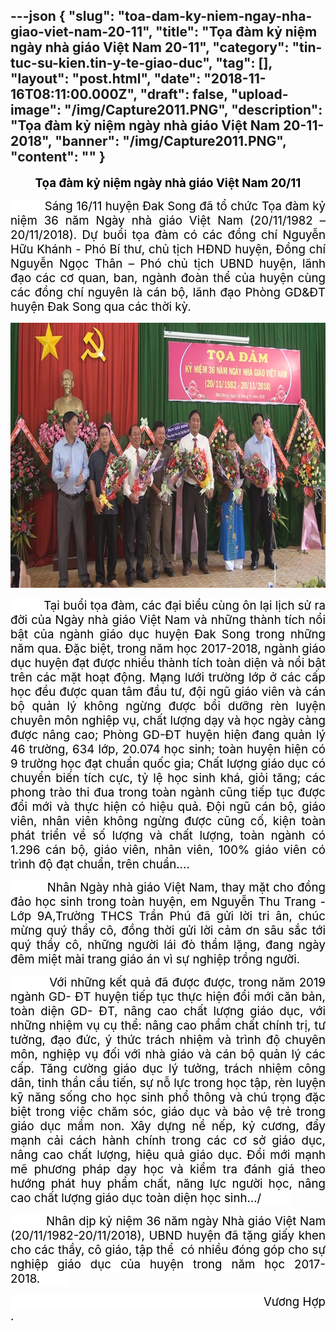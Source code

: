 ---json
{
    "slug": "toa-dam-ky-niem-ngay-nha-giao-viet-nam-20-11",
    "title": "Tọa đàm kỷ niệm ngày nhà giáo Việt Nam 20-11",
    "category": "tin-tuc-su-kien.tin-y-te-giao-duc",
    "tag": [],
    "layout": "post.html",
    "date": "2018-11-16T08:11:00.000Z",
    "draft": false,
    "upload-image": "/img/Capture2011.PNG",
    "description": "Tọa đàm kỷ niệm ngày nhà giáo Việt Nam 20-11- 2018",
    "banner": "/img/Capture2011.PNG",
    "__content__": ""
}
---
<p style="text-align:center"><strong><span style="font-size:14.0pt"><span style="background-color:white"><span style="color:black">Tọa đ&agrave;m kỷ niệm ng&agrave;y nh&agrave; gi&aacute;o Việt Nam 20/11</span></span></span></strong></p>

<p style="text-align:justify"><span style="font-size:14.0pt"><span style="background-color:white"><span style="color:black">&nbsp;&nbsp;&nbsp;&nbsp;&nbsp;&nbsp;&nbsp;&nbsp;&nbsp; S&aacute;ng 16/11 huyện Đak Song đ&atilde; tổ chức Tọa đ&agrave;m kỷ niệm 36 năm Ng&agrave;y nh&agrave; gi&aacute;o Việt Nam (20/11/1982 &ndash; 20/11/2018). Dự buổi tọa đ&agrave;m c&oacute; c&aacute;c đồng ch&iacute; Nguyễn Hữu Kh&aacute;nh - Ph&oacute; B&iacute; thư, chủ tịch HĐND huyện, Đồng ch&iacute; Nguyễn Ngọc Th&acirc;n &ndash; Ph&oacute; chủ tịch UBND huyện, l&atilde;nh đạo c&aacute;c cơ quan, ban, ng&agrave;nh đo&agrave;n thể của huyện c&ugrave;ng c&aacute;c đồng ch&iacute; nguy&ecirc;n l&agrave; c&aacute;n bộ, l&atilde;nh đạo Ph&ograve;ng GD&amp;ĐT huyện Đak Song qua c&aacute;c thời kỳ.</span></span></span></p>

<p style="text-align:justify"><img alt="" src="/img/Capture2011.PNG" /></p>

<p style="text-align:justify"><span style="font-size:14.0pt"><span style="background-color:white"><span style="color:black">&nbsp;&nbsp;&nbsp;&nbsp;&nbsp;&nbsp;&nbsp;&nbsp;&nbsp; Tại bu&ocirc;̉i tọa đàm, c&aacute;c đại biểu c&ugrave;ng &ocirc;n lại lịch sử ra đời của Ng&agrave;y nh&agrave; gi&aacute;o Việt Nam v&agrave; những th&agrave;nh t&iacute;ch nổi bật của ng&agrave;nh giáo dục huyện Đak Song trong những năm qua. Đặc bi&ecirc;̣t, trong năm học 2017-2018, ng&agrave;nh gi&aacute;o dục huyện đạt được nhiều th&agrave;nh t&iacute;ch to&agrave;n diện v&agrave; nổi bật tr&ecirc;n c&aacute;c mặt hoạt động. Mạng lưới trường lớp ở c&aacute;c cấp học đều được quan t&acirc;m đầu tư, đội ngũ gi&aacute;o vi&ecirc;n v&agrave; c&aacute;n bộ quản l&yacute; kh&ocirc;ng ngừng được bồi dưỡng r&egrave;n luyện chuy&ecirc;n m&ocirc;n nghiệp vụ, chất lượng dạy v&agrave; học ng&agrave;y c&agrave;ng được n&acirc;ng cao; Ph&ograve;ng GD-ĐT huyện hiện đang quản l&yacute; 46 trường, 634 lớp, 20.074 học sinh; to&agrave;n huyện hiện c&oacute; 9 trường học đạt chuẩn quốc gia; Chất lượng gi&aacute;o dục c&oacute; chuyển biến t&iacute;ch cực, tỷ lệ học sinh kh&aacute;, giỏi tăng; c&aacute;c phong trào thi đua trong toàn ngành cũng ti&ecirc;́p tục được đ&ocirc;̉i mới v&agrave; thực hiện c&oacute; hiệu quả. Đội ngũ c&aacute;n bộ, gi&aacute;o vi&ecirc;n, nh&acirc;n vi&ecirc;n kh&ocirc;ng ngừng được cũng cố, kiện to&agrave;n ph&aacute;t triển về số lượng v&agrave; chất lượng, to&agrave;n ng&agrave;nh c&oacute; 1.296 c&aacute;n bộ, gi&aacute;o vi&ecirc;n, nh&acirc;n vi&ecirc;n, 100% gi&aacute;o vi&ecirc;n c&oacute; tr&igrave;nh độ đạt chuẩn, tr&ecirc;n chuẩn&hellip;.</span></span></span></p>

<p style="text-align:justify"><span style="font-size:14.0pt"><span style="background-color:white"><span style="color:black">&nbsp;&nbsp;&nbsp;&nbsp;&nbsp;&nbsp;&nbsp;&nbsp;&nbsp; Nh&acirc;n Ng&agrave;y nh&agrave; gi&aacute;o Việt Nam, thay mặt cho đồng đảo học sinh trong to&agrave;n huyện, em Nguyễn Thu Trang - Lớp 9A,Trường THCS Trần Ph&uacute; đ&atilde; gửi lời tri &acirc;n, ch&uacute;c mừng qu&yacute; thầy c&ocirc;, đồng thời gửi lời cảm ơn s&acirc;u sắc tới qu&yacute; thầy c&ocirc;, những người l&aacute;i đ&ograve; thầm lặng, đang ng&agrave;y đ&ecirc;m miệt m&agrave;i trang gi&aacute;o &aacute;n v&igrave; sự nghiệp trồng người.</span></span></span></p>

<p style="text-align:justify"><span style="font-size:14.0pt"><span style="background-color:white"><span style="color:black">&nbsp;&nbsp;&nbsp;&nbsp;&nbsp;&nbsp;&nbsp;&nbsp;&nbsp; Với những kết quả đ&atilde; được được, trong năm 2019 ng&agrave;nh GD- ĐT huyện tiếp tục thực hiện đổi mới căn bản, to&agrave;n diện GD- ĐT, n&acirc;ng cao chất lượng gi&aacute;o dục, với những nhiệm vụ cụ thể: n&acirc;ng cao phẩm chất ch&iacute;nh trị, tư tưởng, đạo đức, &yacute; thức tr&aacute;ch nhiệm v&agrave; tr&igrave;nh độ chuy&ecirc;n m&ocirc;n, nghiệp vụ đối với nh&agrave; gi&aacute;o v&agrave; c&aacute;n bộ quản l&yacute; c&aacute;c cấp. Tăng cường gi&aacute;o dục l&yacute; tưởng, tr&aacute;ch nhiệm c&ocirc;ng d&acirc;n, tinh thần cầu tiến, sự nỗ lực trong học tập, r&egrave;n luyện kỹ năng sống cho học sinh phổ th&ocirc;ng v&agrave; ch&uacute; trọng đặc biệt trong việc chăm s&oacute;c, gi&aacute;o dục v&agrave; bảo vệ trẻ trong gi&aacute;o dục mầm non. X&acirc;y dựng nề nếp, kỷ cương, đẩy mạnh cải c&aacute;ch h&agrave;nh ch&iacute;nh trong c&aacute;c cơ sở gi&aacute;o dục, n&acirc;ng cao chất lượng, hiệu quả gi&aacute;o dục. Đổi mới mạnh mẽ phương ph&aacute;p dạy học v&agrave; kiểm tra đ&aacute;nh gi&aacute; theo hướng ph&aacute;t huy phẩm chất, năng lực người học, n&acirc;ng cao chất lượng gi&aacute;o dục to&agrave;n diện học sinh&hellip;/&nbsp;&nbsp;&nbsp;&nbsp;&nbsp;&nbsp;&nbsp;&nbsp;&nbsp; </span></span></span></p>

<p style="text-align:justify"><span style="font-size:14.0pt"><span style="background-color:white"><span style="color:black">&nbsp;&nbsp;&nbsp;&nbsp;&nbsp;&nbsp;&nbsp;&nbsp;&nbsp; Nh&acirc;n dịp kỷ niệm 36 năm ng&agrave;y Nh&agrave; gi&aacute;o Việt Nam (20/11/1982-20/11/2018), UBND huyện đ&atilde; tặng giấy khen cho c&aacute;c thầy, c&ocirc; gi&aacute;o, tập thể &nbsp;c&oacute; nhiều đ&oacute;ng g&oacute;p cho sự nghiệp gi&aacute;o dục của huyện trong năm học 2017- 2018.&nbsp;&nbsp;&nbsp;&nbsp;&nbsp;&nbsp;&nbsp;&nbsp;&nbsp; </span></span></span></p>

<p style="text-align:justify"><span style="font-size:14.0pt"><span style="background-color:white"><span style="color:black">&nbsp;&nbsp;&nbsp;&nbsp;&nbsp;&nbsp;&nbsp;&nbsp;&nbsp;&nbsp;&nbsp;&nbsp;&nbsp;&nbsp;&nbsp;&nbsp;&nbsp;&nbsp;&nbsp;&nbsp;&nbsp;&nbsp;&nbsp;&nbsp;&nbsp;&nbsp;&nbsp;&nbsp;&nbsp;&nbsp;&nbsp;&nbsp;&nbsp;&nbsp;&nbsp;&nbsp;&nbsp;&nbsp;&nbsp;&nbsp;&nbsp;&nbsp;&nbsp;&nbsp;&nbsp;&nbsp;&nbsp;&nbsp;&nbsp;&nbsp;&nbsp;&nbsp;&nbsp;&nbsp;&nbsp;&nbsp;&nbsp;&nbsp;&nbsp;&nbsp;&nbsp;&nbsp;&nbsp;&nbsp;&nbsp;&nbsp;&nbsp;&nbsp;&nbsp;&nbsp;&nbsp;&nbsp;&nbsp;&nbsp;&nbsp;&nbsp; Vương Hợp .</span></span></span></p>
